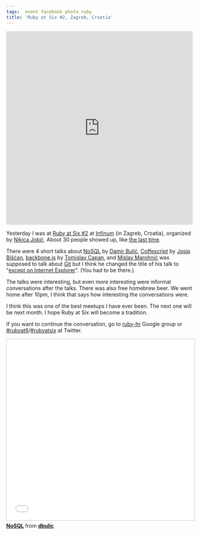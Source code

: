 ```yaml
---
tags:  event facebook photo ruby
title: 'Ruby at Six #2, Zagreb, Croatia'
---
```

<iframe src="https://www.facebook.com/plugins/post.php?href=https%3A%2F%2Fwww.facebook.com%2Fmedia%2Fset%2F%3Fset%3Da.10154148150057290.1073741893.735252289%26type%3D3&width=500" width="500" height="518" style="border:none;overflow:hidden" scrolling="no" frameborder="0" allowTransparency="true"></iframe>

Yesterday I was at <a href="http://www.amiando.com/rubyatsix2.html">Ruby at Six #2</a> at <a href="http://www.infinum.hr/">Infinum</a> (in Zagreb, Croatia), organized by <a href="https://twitter.com/#!/neektza">Nikica Jokić</a>. About 30 people showed up, like <a href="/ruby-at-six-1/">the last time</a>.

There were 4 short talks about <a href="http://www.slideshare.net/dbulic/nosql-9893253">NoSQL</a> by <a href="https://twitter.com/#!/conversionly">Damir Bulić</a>, <a href="http://en.wikipedia.org/wiki/CoffeeScript">Coffescript</a> by <a href="https://twitter.com/#!/bjosip">Josip Bišćan</a>, <a href="http://documentcloud.github.com/backbone/">backbone.js</a> by <a href="https://twitter.com/#!/tomislavcapan">Tomislav Capan</a>, and <a href="https://twitter.com/#!/mislav">Mislav Marohnić</a> was supposed to talk about <a href="http://git-scm.com/">Git</a> but I think he changed the title of his talk to "<a href="https://twitter.com/#!/zeljkofilipin/status/134336719330885635">except on Internet Explorer</a>". (You had to be there.)

The talks were interesting, but even more interesting were informal conversations after the talks. There was also free homebrew beer. We went home after 10pm, I think that says how interesting the conversations were.

I think this was one of the best meetups I have ever been. The next one will be next month. I hope Ruby at Six will become a tradition.

If you want to continue the conversation, go to <a href="http://groups.google.com/group/ruby-hr">ruby-hr</a> Google group or <a href="https://twitter.com/#!/search/realtime/%23rubyat6">#rubyat6</a>/<a href="https://twitter.com/#!/search/realtime/%23rubyatsix">#rubyatsix</a> at Twitter.

<iframe src="//www.slideshare.net/slideshow/embed_code/key/2hItIGROQoIeYr" width="595" height="485" frameborder="0" marginwidth="0" marginheight="0" scrolling="no" style="border:1px solid #CCC; border-width:1px; margin-bottom:5px; max-width: 100%;" allowfullscreen> </iframe> <div style="margin-bottom:5px"> <strong> <a href="//www.slideshare.net/dbulic/nosql-9893253" title="NoSQL" target="_blank">NoSQL</a> </strong> from <strong><a href="//www.slideshare.net/dbulic" target="_blank">dbulic</a></strong> </div>
